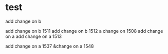 # test
add change on b

add change on b 1511
add change on b 1512
a change on 1508
add change on a 
add change on a 1513


add change on a 1537  &change on a 1548
